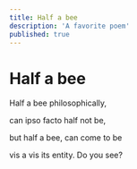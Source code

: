 ```yaml
---
title: Half a bee
description: 'A favorite poem'
published: true
---
```


# Half a bee
Half a bee philosophically,

can ipso facto half not be,

but half a bee, can come to be

vis a vis its entity. Do you see?

